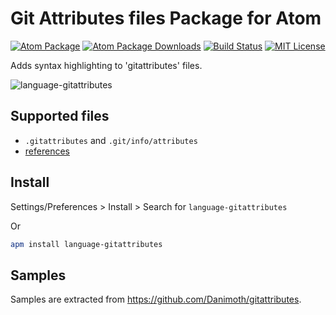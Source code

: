 # Git Attributes files Package for Atom

[![Atom Package](https://img.shields.io/apm/v/language-gitattributes.svg)](https://atom.io/packages/language-gitattributes)
[![Atom Package Downloads](https://img.shields.io/apm/dm/language-gitattributes.svg)](https://atom.io/packages/language-gitattributes)
[![Build Status](https://travis-ci.org/ldez/atom-language-gitattributes.svg?branch=master)](https://travis-ci.org/ldez/atom-language-gitattributes)
[![MIT License](http://img.shields.io/badge/license-MIT-blue.svg?style=flat)](https://github.com/ldez/atom-language-gitattributes/blob/master/LICENSE.md)

Adds syntax highlighting to 'gitattributes' files.

![language-gitattributes](https://cloud.githubusercontent.com/assets/5674651/14799249/dbd13918-0b3b-11e6-812f-980ec8c42581.png)


## Supported files

- `.gitattributes` and `.git/info/attributes`
- [references](https://git-scm.com/docs/gitattributes)


## Install

Settings/Preferences > Install > Search for `language-gitattributes`

Or

```bash
apm install language-gitattributes
```


## Samples

Samples are extracted from https://github.com/Danimoth/gitattributes.
